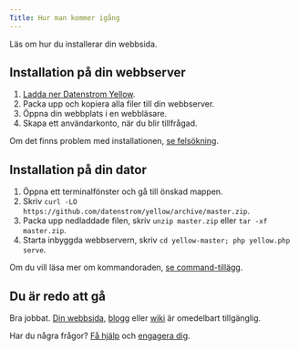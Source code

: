 ```yaml
---
Title: Hur man kommer igång
---
```

Läs om hur du installerar din webbsida.

## Installation på din webbserver 

1. [Ladda ner Datenstrom Yellow](https://github.com/datenstrom/yellow/archive/master.zip).
2. Packa upp och kopiera alla filer till din webbserver.
3. Öppna din webbplats i en webbläsare.
4. Skapa ett användarkonto, när du blir tillfrågad.

Om det finns problem med installationen, [se felsökning](troubleshooting).

## Installation på din dator

1. Öppna ett terminalfönster och gå till önskad mappen.
2. Skriv `curl -LO https://github.com/datenstrom/yellow/archive/master.zip`.
3. Packa upp nedladdade filen, skriv `unzip master.zip` eller `tar -xf master.zip`.
4. Starta inbyggda webbservern, skriv `cd yellow-master; php yellow.php serve`. 

Om du vill läsa mer om kommandoraden, [se command-tillägg](https://github.com/datenstrom/yellow-extensions/tree/master/source/command).

## Du är redo att gå

Bra jobbat. [Din webbsida](how-to-make-a-small-website), [blogg](how-to-make-a-small-blog) eller [wiki](how-to-make-a-small-wiki) är omedelbart tillgänglig.

Har du några frågor? [Få hjälp](.) och [engagera dig](contributing-guidelines).
